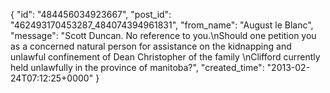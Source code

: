  {
   "id": "484456034923667",
   "post_id": "462493170453287_484074394961831",
   "from_name": "August le Blanc",
   "message": "Scott Duncan. No reference to you.\nShould one petition you as a concerned natural person for assistance on the kidnapping and unlawful confinement of Dean Christopher of the family \nClifford currently held unlawfully in the province of manitoba?",
   "created_time": "2013-02-24T07:12:25+0000"
 }
